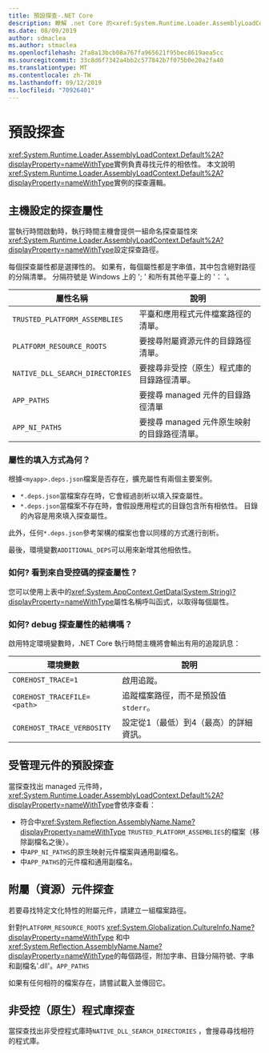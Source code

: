 ```yaml
---
title: 預設探查-.NET Core
description: 瞭解 .net Core 的<xref:System.Runtime.Loader.AssemblyLoadContext.Default%2A?displayProperty=nameWithType>探查邏輯以找出相依性。
ms.date: 08/09/2019
author: sdmaclea
ms.author: stmaclea
ms.openlocfilehash: 2fa8a13bcb08a767fa965621f95bec8619aea5cc
ms.sourcegitcommit: 33c8d6f7342a4bb2c577842b7f075b0e20a2fa40
ms.translationtype: MT
ms.contentlocale: zh-TW
ms.lasthandoff: 09/12/2019
ms.locfileid: "70926401"
---
```

# <a name="default-probing"></a>預設探查

<xref:System.Runtime.Loader.AssemblyLoadContext.Default%2A?displayProperty=nameWithType>實例負責尋找元件的相依性。 本文說明<xref:System.Runtime.Loader.AssemblyLoadContext.Default%2A?displayProperty=nameWithType>實例的探查邏輯。

## <a name="host-configured-probing-properties"></a>主機設定的探查屬性

當執行時間啟動時，執行時間主機會提供一組命名探查屬性來<xref:System.Runtime.Loader.AssemblyLoadContext.Default%2A?displayProperty=nameWithType>設定探查路徑。

每個探查屬性都是選擇性的。  如果有，每個屬性都是字串值，其中包含絕對路徑的分隔清單。 分隔符號是 Windows 上的 '; ' 和所有其他平臺上的 '： '。

|屬性名稱                 |說明  |
|------------------------------|---------|
|`TRUSTED_PLATFORM_ASSEMBLIES`   | 平臺和應用程式元件檔案路徑的清單。 |
|`PLATFORM_RESOURCE_ROOTS`       | 要搜尋附屬資源元件的目錄路徑清單。 |
|`NATIVE_DLL_SEARCH_DIRECTORIES` | 要搜尋非受控（原生）程式庫的目錄路徑清單。        |
|`APP_PATHS`                     | 要搜尋 managed 元件的目錄路徑清單 |
|`APP_NI_PATHS`                  | 要搜尋 managed 元件原生映射的目錄路徑清單。 |

### <a name="how-are-the-properties-populated"></a>屬性的填入方式為何？

根據`<myapp>.deps.json`檔案是否存在，擴充屬性有兩個主要案例。

- `*.deps.json`當檔案存在時，它會經過剖析以填入探查屬性。
- `*.deps.json`當檔案不存在時，會假設應用程式的目錄包含所有相依性。 目錄的內容是用來填入探查屬性。

此外，任何`*.deps.json`參考架構的檔案也會以同樣的方式進行剖析。

最後，環境變數`ADDITIONAL_DEPS`可以用來新增其他相依性。

### <a name="how-do-i-see-the-probing-properties-from-managed-code"></a>如何? 看到來自受控碼的探查屬性？

您可以使用上表中的<xref:System.AppContext.GetData(System.String)?displayProperty=nameWithType>屬性名稱呼叫函式，以取得每個屬性。

### <a name="how-do-i-debug-the-probing-properties-construction"></a>如何? debug 探查屬性的結構嗎？

啟用特定環境變數時，.NET Core 執行時間主機將會輸出有用的追蹤訊息：

|環境變數        |說明  |
|----------------------------|---------|
|`COREHOST_TRACE=1`          |啟用追蹤。|
|`COREHOST_TRACEFILE=<path>` |追蹤檔案路徑，而不是預設值`stderr`。|
|`COREHOST_TRACE_VERBOSITY`  |設定從1（最低）到4（最高）的詳細資訊。|

## <a name="managed-assembly-default-probing"></a>受管理元件的預設探查

當探查找出 managed 元件時， <xref:System.Runtime.Loader.AssemblyLoadContext.Default%2A?displayProperty=nameWithType>會依序查看：

- 符合中<xref:System.Reflection.AssemblyName.Name?displayProperty=nameWithType> `TRUSTED_PLATFORM_ASSEMBLIES`的檔案（移除副檔名之後）。
- 中`APP_NI_PATHS`的原生映射元件檔案與通用副檔名。
- 中`APP_PATHS`的元件檔和通用副檔名。

## <a name="satellite-resource-assembly-probing"></a>附屬（資源）元件探查

若要尋找特定文化特性的附屬元件，請建立一組檔案路徑。

針對`PLATFORM_RESOURCE_ROOTS` <xref:System.Globalization.CultureInfo.Name?displayProperty=nameWithType> 和中<xref:System.Reflection.AssemblyName.Name?displayProperty=nameWithType>的每個路徑，附加字串、目錄分隔符號、字串和副檔名'.dll'。`APP_PATHS`

如果有任何相符的檔案存在，請嘗試載入並傳回它。

## <a name="unmanaged-native-library-probing"></a>非受控（原生）程式庫探查

當探查找出非受控程式庫時`NATIVE_DLL_SEARCH_DIRECTORIES` ，會搜尋尋找相符的程式庫。
